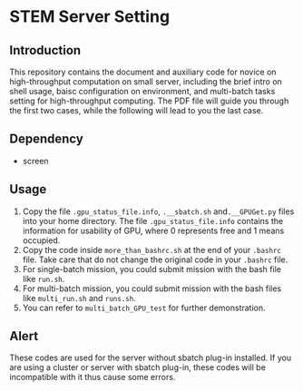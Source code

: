 # STEM Server Setting
## Introduction
This repository contains the document and auxiliary code for novice on high-throughput computation on small server, including the brief intro on shell usage, baisc configuration on environment, and multi-batch tasks setting for high-throughput computing. The PDF file will guide you through the first two cases, while the following will lead to you the last case.

## Dependency
- screen

## Usage
1. Copy the file `.gpu_status_file.info`, `.__sbatch.sh` and`.__GPUGet.py` files into your home directory. The file `.gpu_status_file.info` contains the information for usability of GPU, where 0 represents free and 1 means occupied.
2. Copy the code inside `more_than_bashrc.sh` at the end of your `.bashrc` file. Take care that do not change the original code in your `.bashrc` file.
3. For single-batch mission, you could submit mission with the bash file like `run.sh`.
4. For multi-batch mission, you could submit mission with the bash files like `multi_run.sh` and `runs.sh`.
5. You can refer to `multi_batch_GPU_test` for further demonstration.

## Alert
These codes are used for the server without sbatch plug-in installed. If you are using a cluster or server with sbatch plug-in, these codes will be incompatible with it thus cause some errors.
